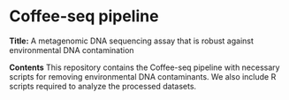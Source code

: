 # Coffee-seq pipeline

**Title:** A metagenomic DNA sequencing assay that is robust against environmental DNA contamination
 
**Contents**
This repository contains the Coffee-seq pipeline with necessary scripts for removing environmental DNA contaminants. 
We also include R scripts required to analyze the processed datasets. 
